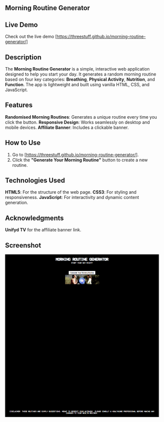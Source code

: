 ## Morning Routine Generator

## Live Demo

Check out the live demo [https://threestuff.github.io/morning-routine-generator/]

## Description

The **Morning Routine Generator** is a simple, interactive web application designed to help you start your day. It generates a random morning routine based on four key categories: **Breathing**, **Physical Activity**, **Nutrition**, and **Function**. The app is lightweight and built using vanilla HTML, CSS, and JavaScript.

## Features

**Randomised Morning Routines**: Generates a unique routine every time you click the button.
**Responsive Design**: Works seamlessly on desktop and mobile devices.
**Affiliate Banner**: Includes a clickable banner.

## How to Use

1. Go to [https://threestuff.github.io/morning-routine-generator/].
2. Click the **"Generate Your Morning Routine"** button to create a new routine.

## Technologies Used

**HTML5**: For the structure of the web page.
**CSS3**: For styling and responsiveness.
**JavaScript**: For interactivity and dynamic content generation.

## Acknowledgments

**Unifyd TV** for the affiliate banner link.

## Screenshot

![Morning Routine Generator Screenshot](images/screenshot.png)
